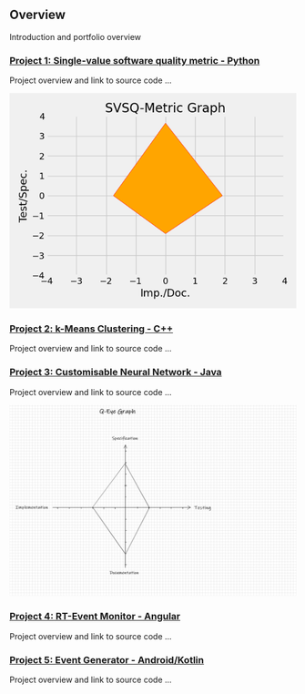 ## Overview

Introduction and portfolio overview 

### [Project 1: Single-value software quality metric - Python](https://github.com/Pendo720/svsqm)  
Project overview and link to source code ...

![](/gh-images/svsqm_graph.png)

### [Project 2: k-Means Clustering - C++](https://github.com/Pendo720/kmeans-fp)  
Project overview and link to source code ...

### [Project 3: Customisable Neural Network - Java](https://github.com/Pendo720/nn-fp)  
Project overview and link to source code ...

![](/gh-images/graph.png)

### [Project 4: RT-Event Monitor - Angular](https://github.com/Pendo720/Tri-Font)  
Project overview and link to source code ...

### [Project 5: Event Generator - Android/Kotlin](https://github.com/Pendo720/nfc-eg)  
Project overview and link to source code ...
